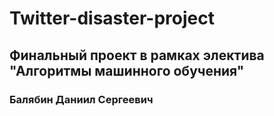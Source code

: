 # Twitter-disaster-project
## Финальный проект в рамках электива "Алгоритмы машинного обучения"
### Балябин Даниил Сергеевич